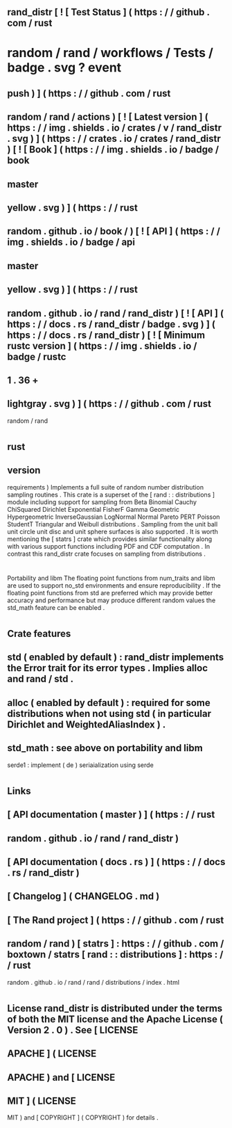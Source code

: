 #
rand_distr
[
!
[
Test
Status
]
(
https
:
/
/
github
.
com
/
rust
-
random
/
rand
/
workflows
/
Tests
/
badge
.
svg
?
event
=
push
)
]
(
https
:
/
/
github
.
com
/
rust
-
random
/
rand
/
actions
)
[
!
[
Latest
version
]
(
https
:
/
/
img
.
shields
.
io
/
crates
/
v
/
rand_distr
.
svg
)
]
(
https
:
/
/
crates
.
io
/
crates
/
rand_distr
)
[
!
[
Book
]
(
https
:
/
/
img
.
shields
.
io
/
badge
/
book
-
master
-
yellow
.
svg
)
]
(
https
:
/
/
rust
-
random
.
github
.
io
/
book
/
)
[
!
[
API
]
(
https
:
/
/
img
.
shields
.
io
/
badge
/
api
-
master
-
yellow
.
svg
)
]
(
https
:
/
/
rust
-
random
.
github
.
io
/
rand
/
rand_distr
)
[
!
[
API
]
(
https
:
/
/
docs
.
rs
/
rand_distr
/
badge
.
svg
)
]
(
https
:
/
/
docs
.
rs
/
rand_distr
)
[
!
[
Minimum
rustc
version
]
(
https
:
/
/
img
.
shields
.
io
/
badge
/
rustc
-
1
.
36
+
-
lightgray
.
svg
)
]
(
https
:
/
/
github
.
com
/
rust
-
random
/
rand
#
rust
-
version
-
requirements
)
Implements
a
full
suite
of
random
number
distribution
sampling
routines
.
This
crate
is
a
superset
of
the
[
rand
:
:
distributions
]
module
including
support
for
sampling
from
Beta
Binomial
Cauchy
ChiSquared
Dirichlet
Exponential
FisherF
Gamma
Geometric
Hypergeometric
InverseGaussian
LogNormal
Normal
Pareto
PERT
Poisson
StudentT
Triangular
and
Weibull
distributions
.
Sampling
from
the
unit
ball
unit
circle
unit
disc
and
unit
sphere
surfaces
is
also
supported
.
It
is
worth
mentioning
the
[
statrs
]
crate
which
provides
similar
functionality
along
with
various
support
functions
including
PDF
and
CDF
computation
.
In
contrast
this
rand_distr
crate
focuses
on
sampling
from
distributions
.
#
#
Portability
and
libm
The
floating
point
functions
from
num_traits
and
libm
are
used
to
support
no_std
environments
and
ensure
reproducibility
.
If
the
floating
point
functions
from
std
are
preferred
which
may
provide
better
accuracy
and
performance
but
may
produce
different
random
values
the
std_math
feature
can
be
enabled
.
#
#
Crate
features
-
std
(
enabled
by
default
)
:
rand_distr
implements
the
Error
trait
for
its
error
types
.
Implies
alloc
and
rand
/
std
.
-
alloc
(
enabled
by
default
)
:
required
for
some
distributions
when
not
using
std
(
in
particular
Dirichlet
and
WeightedAliasIndex
)
.
-
std_math
:
see
above
on
portability
and
libm
-
serde1
:
implement
(
de
)
seriaialization
using
serde
#
#
Links
-
[
API
documentation
(
master
)
]
(
https
:
/
/
rust
-
random
.
github
.
io
/
rand
/
rand_distr
)
-
[
API
documentation
(
docs
.
rs
)
]
(
https
:
/
/
docs
.
rs
/
rand_distr
)
-
[
Changelog
]
(
CHANGELOG
.
md
)
-
[
The
Rand
project
]
(
https
:
/
/
github
.
com
/
rust
-
random
/
rand
)
[
statrs
]
:
https
:
/
/
github
.
com
/
boxtown
/
statrs
[
rand
:
:
distributions
]
:
https
:
/
/
rust
-
random
.
github
.
io
/
rand
/
rand
/
distributions
/
index
.
html
#
#
License
rand_distr
is
distributed
under
the
terms
of
both
the
MIT
license
and
the
Apache
License
(
Version
2
.
0
)
.
See
[
LICENSE
-
APACHE
]
(
LICENSE
-
APACHE
)
and
[
LICENSE
-
MIT
]
(
LICENSE
-
MIT
)
and
[
COPYRIGHT
]
(
COPYRIGHT
)
for
details
.
